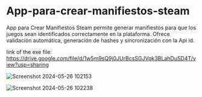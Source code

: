 # App-para-crear-manifiestos-steam
App para Crear Manifiestos Steam permite generar manifiestos para que los juegos sean identificados correctamente en la plataforma. Ofrece validación automática, generación de hashes y sincronización con la Api id.

link of the exe file: https://drive.google.com/file/d/1w5m9sQ9j0JUrBcsSGJVqk3BLahDuSD4T/view?usp=sharing

![Screenshot 2024-05-26 102153](https://github.com/aybar1234/App-para-crear-manifiestos-steam/assets/167034241/acb75aae-10af-459a-8024-7a20d4e5e078)

![Screenshot 2024-05-26 102238](https://github.com/aybar1234/App-para-crear-manifiestos-steam/assets/167034241/e644a7da-064f-49c5-b2b1-2b61a6f0c4a0)
